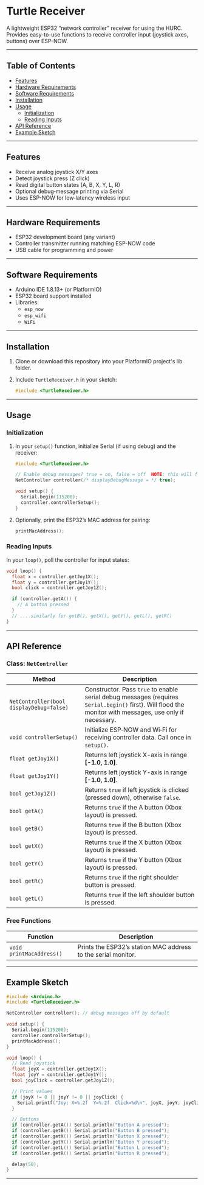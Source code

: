 # Turtle Receiver

A lightweight ESP32 “network controller” receiver for using the HURC.  
Provides easy-to-use functions to receive controller input (joystick axes, buttons) over ESP-NOW.

---

## Table of Contents

- [Features](#features)  
- [Hardware Requirements](#hardware-requirements)  
- [Software Requirements](#software-requirements)  
- [Installation](#installation)  
- [Usage](#usage)  
  - [Initialization](#initialization)  
  - [Reading Inputs](#reading-inputs)  
- [API Reference](#api-reference)  
- [Example Sketch](#example-sketch)  

---

## Features

- Receive analog joystick X/Y axes 
- Detect joystick press (Z click)  
- Read digital button states (A, B, X, Y, L, R)  
- Optional debug‑message printing via Serial  
- Uses ESP-NOW for low‑latency wireless input  

---

## Hardware Requirements

- ESP32 development board (any variant)  
- Controller transmitter running matching ESP-NOW code  
- USB cable for programming and power  

---

## Software Requirements

- Arduino IDE 1.8.13+ (or PlatformIO)  
- ESP32 board support installed  
- Libraries:
  - `esp_now`
  - `esp_wifi`
  - `WiFi`

---

## Installation

1. Clone or download this repository into your PlatformIO project's lib folder. 
2. Include `TurtleReceiver.h` in your sketch:

    ```cpp
    #include <TurtleReceiver.h>
    ```

---

## Usage

### Initialization

1. In your `setup()` function, initialize Serial (if using debug) and the receiver:

    ```cpp
    #include <TurtleReceiver.h>

    // Enable debug messages? true = on, false = off  NOTE: this will flood your monitor with messages. Only enable if truly necessary.
    NetController controller(/* displayDebugMessage = */ true);

    void setup() {
      Serial.begin(115200);
      controller.controllerSetup();
    }
    ```

2. Optionally, print the ESP32’s MAC address for pairing:

    ```cpp
    printMacAddress();
    ```

### Reading Inputs

In your `loop()`, poll the controller for input states:

```cpp
void loop() {
  float x = controller.getJoy1X();
  float y = controller.getJoy1Y();
  bool click = controller.getJoy1Z();

  if (controller.getA()) {
    // A button pressed
  }
  // ... similarly for getB(), getX(), getY(), getL(), getR()
}

```

---

## API Reference

### Class: `NetController`

| Method                                    | Description                                                                                  |
|-------------------------------------------|----------------------------------------------------------------------------------------------|
| `NetController(bool displayDebug=false)`  | Constructor. Pass `true` to enable serial debug messages (requires `Serial.begin()` first). Will flood the monitor with messages, use only if necessary. |
| `void controllerSetup()`                  | Initialize ESP‑NOW and Wi‑Fi for receiving controller data. Call once in `setup()`.         |
| `float getJoy1X()`                        | Returns left joystick X-axis in range **[-1.0, 1.0]**.                                       |
| `float getJoy1Y()`                        | Returns left joystick Y-axis in range **[-1.0, 1.0]**.                                       |
| `bool getJoy1Z()`                         | Returns `true` if left joystick is clicked (pressed down), otherwise `false`.               |
| `bool getA()`                             | Returns `true` if the A button (Xbox layout) is pressed.                                |
| `bool getB()`                             | Returns `true` if the B button (Xbox layout) is pressed.                                |
| `bool getX()`                             | Returns `true` if the X button (Xbox layout) is pressed.                             |
| `bool getY()`                             | Returns `true` if the Y button (Xbox layout) is pressed.                                |
| `bool getR()`                             | Returns `true` if the right shoulder button is pressed.                                |
| `bool getL()`                             | Returns `true` if the left shoulder button is pressed.                             |

### Free Functions

| Function                                 | Description                                                           |
|------------------------------------------|-----------------------------------------------------------------------|
| `void printMacAddress()`                 | Prints the ESP32’s station MAC address to the serial monitor.         |

---

## Example Sketch
```cpp
#include <Arduino.h>
#include <TurtleReceiver.h>

NetController controller(); // debug messages off by default

void setup() {
  Serial.begin(115200);
  controller.controllerSetup();
  printMacAddress();
}

void loop() {
  // Read joystick
  float joyX = controller.getJoy1X();
  float joyY = controller.getJoy1Y();
  bool joyClick = controller.getJoy1Z();

  // Print values
  if (joyX != 0 || joyY != 0 || joyClick) {
    Serial.printf("Joy: X=%.2f  Y=%.2f  Click=%d\n", joyX, joyY, joyClick);
  }

  // Buttons
  if (controller.getA()) Serial.println("Button A pressed");
  if (controller.getB()) Serial.println("Button B pressed");
  if (controller.getX()) Serial.println("Button X pressed");
  if (controller.getY()) Serial.println("Button Y pressed");
  if (controller.getL()) Serial.println("Button L pressed");
  if (controller.getR()) Serial.println("Button R pressed");

  delay(50);
}
```

---


